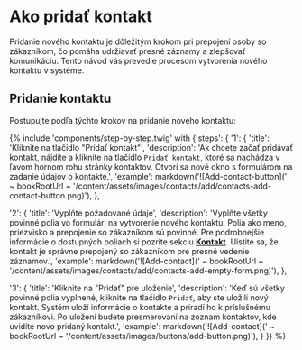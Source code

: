 # Ako pridať kontakt

Pridanie nového kontaktu je dôležitým krokom pri prepojení osoby so zákazníkom, čo pomáha udržiavať presné záznamy a zlepšovať komunikáciu. Tento návod vás prevedie procesom vytvorenia nového kontaktu v systéme.

## Pridanie kontaktu

Postupujte podľa týchto krokov na pridanie nového kontaktu:

{% include 'components/step-by-step.twig' with {'steps': {
  '1': {
    'title': 'Kliknite na tlačidlo "Pridať kontakt"',
    'description': 'Ak chcete začať pridávať kontakt, nájdite a kliknite na tlačidlo `Pridať kontakt`, ktoré sa nachádza v ľavom hornom rohu stránky kontaktov. Otvorí sa nové okno s formulárom na zadanie údajov o kontakte.',
    'example': markdown('![Add-contact-button](' ~ bookRootUrl ~ '/content/assets/images/contacts/add/contacts-add-contact-button.png)'),
  },

  '2': {
    'title': 'Vyplňte požadované údaje',
    'description': 'Vyplňte všetky povinné polia vo formulári na vytvorenie nového kontaktu. Polia ako meno, priezvisko a prepojenie so zákazníkom sú povinné. Pre podrobnejšie informácie o dostupných poliach si pozrite sekciu **[Kontakt](../contacts)**. Uistite sa, že kontakt je správne prepojený so zákazníkom pre presné vedenie záznamov.',
    'example': markdown('![Add-contact](' ~ bookRootUrl ~ '/content/assets/images/contacts/add/contacts-add-empty-form.png)'),
  },

  '3': {
    'title': 'Kliknite na "Pridať" pre uloženie',
    'description': 'Keď sú všetky povinné polia vyplnené, kliknite na tlačidlo `Pridať`, aby ste uložili nový kontakt. Systém uloží informácie o kontakte a priradí ho k príslušnému zákazníkovi. Po uložení budete presmerovaní na zoznam kontaktov, kde uvidíte novo pridaný kontakt.',
    'example': markdown('![Add-contact](' ~ bookRootUrl ~ '/content/assets/images/buttons/add-button.png)'),
  }
}} %}
